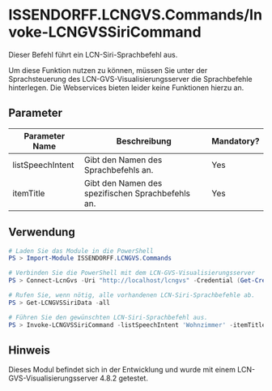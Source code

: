 # ISSENDORFF.LCNGVS.Commands/Invoke-LCNGVSSiriCommand
Dieser Befehl führt ein LCN-Siri-Sprachbefehl aus. 

Um diese Funktion nutzen zu können, müssen Sie unter der Sprachsteuerung des LCN-GVS-Visualisierungsserver die Sprachbefehle hinterlegen. Die Webservices bieten leider keine Funktionen hierzu an.

## Parameter

| Parameter Name   | Beschreibung                                                  | Mandatory? |
| ---------------- | ------------------------------------------------------------- | ---------- |
| listSpeechIntent | Gibt den Namen des Sprachbefehls an.                          | Yes        |
| itemTitle        | Gibt den Namen des spezifischen Sprachbefehls an.             | Yes        |

## Verwendung

```PowerShell
# Laden Sie das Module in die PowerShell
PS > Import-Module ISSENDORFF.LCNGVS.Commands

# Verbinden Sie die PowerShell mit dem LCN-GVS-Visualisierungsserver
PS > Connect-LcnGvs -Uri "http://localhost/lcngvs" -Credential (Get-Credential)

# Rufen Sie, wenn nötig, alle vorhandenen LCN-Siri-Sprachbefehle ab.
PS > Get-LCNGVSSiriData -all

# Führen Sie den gewünschten LCN-Siri-Sprachbefehl aus.
PS > Invoke-LCNGVSSiriCommand -listSpeechIntent 'Wohnzimmer' -itemTitle 'Licht'
```

## Hinweis
Dieses Modul befindet sich in der Entwicklung und wurde mit einem LCN-GVS-Visualisierungsserver 4.8.2 getestet.